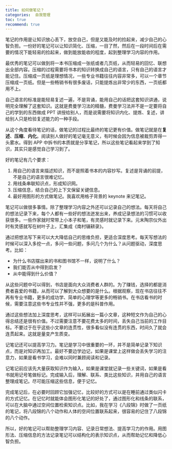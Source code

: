 ```yaml
---
title: 如何做笔记？
categories:  自我管理
toc: true
recommend: true
---
```




笔记的作用是让知识放心丢下，放空自己，但是又能及时的捡起来，减少自己的心智负担。一份好的笔记可以让知识简化、压缩，一目了然，然后在一段时间后在需要的情况下能轻易的捡起来，做到能放能收的程度，起到整理学习内容的作用。

最优秀的笔记可以做到将一本书压缩成一张纸或者几页纸，从而轻易的回忆、联想出全部内容。压缩的过程需要将书本的知识转换成自己的语言，只有自己的语言才能记住。压缩成一页纸是理想情况，一些专业书籍往往内容非常多，可以一个章节压缩成一页纸。但是一些畅销书有很多废话，只能提炼出非常少的东西，一页纸都用不上。

自己语言的标准是能轻易复述一遍，不是背诵，能用自己的话把这套知识讲通，说明完全理解了这套知识。这就是费曼学习法的精髓，费曼学习法并不是一定要将自己的学到的东西做成 PPT 讲授给别人，而是说需要将知识内化、提炼、复述，讲给别人只是检验复述能力的一种手段。

从这个角度看待笔记的话，做笔记的过程比最终的笔记更有价值。做笔记就是在**复述**、**压缩**、**内化**。阅读别人做好的笔记毫无意义，有时候会因为信息被裁剪弄得一头雾水。得到 APP 中拆书的本质就是分享笔记，所以这些笔记看起来学到了知识，其实只是感觉自己学习到了。

好的笔记有几个要求：

1. 用自己的语言来描述知识，而不是照着书本的内容抄写。复述是背诵的前提，不是自己的语言很难记忆。
2. 用线条串联知识点，形成知识网。
3. 压缩信息，结合自己的上下文保留关键信息。
4. 最好用图形的方式做笔记。我喜欢用格子背景的 keynote 来记笔记。

笔记可以做很多事情。除了整理学习内容之外还可以记录自己的想法。每天将自己的想法记录下来，每个人都有一些好的想法迸发出来，养成记录想法的习惯可以收获很多。一些作家就时常带上小本子和笔，有灵感时就记录下来。元末陶宗仪外出时有灵感就写在树叶子上，汇集成《南村辍耕录》。

通过把想法写下来可以大大降低自己的思维负担，更适合深度思考。每天写想法的时候可以深入多挖一点，多问一些问题，多问几个为什么？从问题驱动，深度思考。比如：

- 为什么书店摆出来的书和图书馆不一样，说明了什么？
- 我们能否从中得到启发？
- 从中能得到什么价值？

从这些问题中可以得到，书店是面向大众消费者人群的。为了赚钱，选择的都是消费者喜爱的书籍，从而可以了解到大众想要的是什么。根据观察，现在书店往往不再有专业书籍，更多的成功学、简单的心理学等更多的畅销书。在书店看书的时候，需要注意这些书专业性并不强，更多的是科普作用。

通过这些想法加上深度思考，这样可以拓展出一篇小文章，这种短文作为自己的心得总结还是很有价值。不过需要注意不要花费太多的时间，丢失自己当前的工作目标。不要过于在乎这些小文章的连贯性，很多看似没有连贯的东西，时间久了就会连贯起来。这就是量变产生质变。

记笔记还可以提高学习力。笔记是学习中很重要的一环，并不是简单记录下知识点，而是对知识再加工。最好不要边学边记，如果是课堂上这样做会丢失学习的注意力，如果是看书学习，会难以同时兼顾阅读和记录。

记笔记前应该先大量获取知识作为输入，如果是课堂就记录一些关键词，如果是看书就用记号笔做标记。完成输入后，理解、联系、类比这些知识，并用自己的语言整理成笔记。尽可能压缩这些信息，便于记忆。

完成笔记后，在必要时回顾它加强记忆，比较好的方式可以是在睡前通过类似闪卡的方式记忆。在记忆时就能体会图形化笔记的好处了，通过图形化和线条的联系，可以在大脑中通过空间位置检索知识点。比如，我在学习《八段锦》时做了一页纸的笔记，将八段锦的八个动作和人体的空间位置联系起来，很容易的记住了八段锦的八个动作。

所以，好的笔记可以帮助整理学习内容、记录日常想法、提高学习力的作用。用图形法、压缩信息的方法记录笔记可以结构化的表示知识点，从而帮助记忆和降低心智负担。